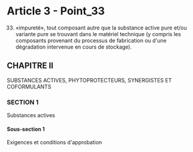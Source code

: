 # Article 3 - Point_33

33) «impureté», tout composant autre que la substance active pure et/ou variante pure se trouvant dans le matériel technique (y compris les composants provenant du processus de fabrication ou d'une dégradation intervenue en cours de stockage).

## CHAPITRE II

SUBSTANCES ACTIVES, PHYTOPROTECTEURS, SYNERGISTES ET COFORMULANTS

### SECTION 1

Substances actives

#### Sous-section 1

Exigences et conditions d'approbation
